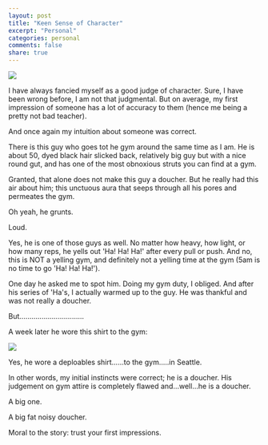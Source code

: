 ```yaml
---
layout: post
title: "Keen Sense of Character"
excerpt: "Personal"
categories: personal
comments: false
share: true
---
```



![](https://pbs.twimg.com/profile_images/1007631030608584705/BFSTPBtL_400x400.jpg)




I have always fancied myself as a good judge of character. Sure, I have been wrong before, I am not that judgmental. But on average, my first impression of someone has a lot of accuracy to them (hence me being a pretty not bad teacher).



And once again my intuition about someone was correct.



There is this guy who goes tot he gym around the same time as I am. He is about 50, dyed black hair slicked back, relatively big guy but with a nice round gut, and has one of the most obnoxious struts you can find at a gym.



Granted, that alone does not make this guy a doucher. But he really had this air about him; this unctuous aura that seeps through all his pores and permeates the gym. 


Oh yeah, he grunts.

Loud.


Yes, he is one of those guys as well. No matter how heavy, how light, or how many reps, he yells out 'Ha! Ha! Ha!' after every pull or push. And no, this is NOT a yelling gym, and definitely not a yelling time at the gym (5am is no time to go 'Ha! Ha! Ha!').




One day he asked me to spot him. Doing my gym duty, I obliged. And after his series of 'Ha's, I actually warmed up to the guy. He was thankful and was not really a doucher. 



But................................




A week later he wore this shirt to the gym:





![](http://unsavoryagents.com/wp-content/uploads/2016/09/the_deplorables_tshirt.jpg)




Yes, he wore a deploables shirt......to the gym.....in Seattle.



In other words, my initial instincts were correct; he is a doucher. His judgement on gym attire is completely flawed and...well...he is a doucher.


A big one.

A big fat noisy doucher.



Moral to the story: trust your first impressions.


